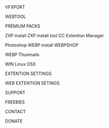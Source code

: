 VFXPORT

WEBTOOL

PREMIUM PACKS

ZXP install
ZXP install tool
CC Extention Manager

Photoshop WEBP install
WEBPSHOP

WEBP Thumnails

WIN
Linux
OSX

EXTENTION SETTINGS

WEB EXTENTION SETINGS

SUPPORT

FREEBIES 

CONTACT

DONATE
